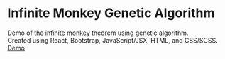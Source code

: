 # Infinite Monkey Genetic Algorithm
Demo of the infinite monkey theorem using genetic algorithm.  
Created using React, Bootstrap, JavaScript/JSX, HTML, and CSS/SCSS.  
[Demo](https://www.ryanlongtran.com/infinite-monkey-genetic-algorithm)
